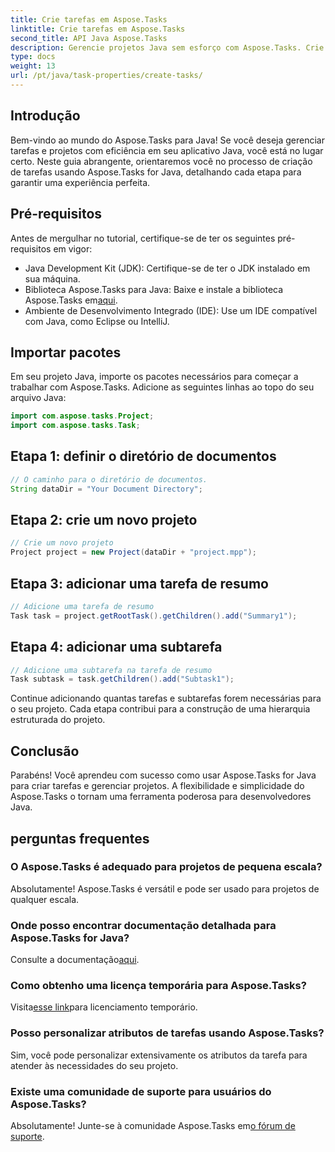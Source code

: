 ```yaml
---
title: Crie tarefas em Aspose.Tasks
linktitle: Crie tarefas em Aspose.Tasks
second_title: API Java Aspose.Tasks
description: Gerencie projetos Java sem esforço com Aspose.Tasks. Crie tarefas, subtarefas e muito mais. Siga nosso guia passo a passo para um gerenciamento de projetos perfeito.
type: docs
weight: 13
url: /pt/java/task-properties/create-tasks/
---
```

## Introdução
Bem-vindo ao mundo do Aspose.Tasks para Java! Se você deseja gerenciar tarefas e projetos com eficiência em seu aplicativo Java, você está no lugar certo. Neste guia abrangente, orientaremos você no processo de criação de tarefas usando Aspose.Tasks for Java, detalhando cada etapa para garantir uma experiência perfeita.
## Pré-requisitos
Antes de mergulhar no tutorial, certifique-se de ter os seguintes pré-requisitos em vigor:
- Java Development Kit (JDK): Certifique-se de ter o JDK instalado em sua máquina.
-  Biblioteca Aspose.Tasks para Java: Baixe e instale a biblioteca Aspose.Tasks em[aqui](https://releases.aspose.com/tasks/java/).
- Ambiente de Desenvolvimento Integrado (IDE): Use um IDE compatível com Java, como Eclipse ou IntelliJ.
## Importar pacotes
Em seu projeto Java, importe os pacotes necessários para começar a trabalhar com Aspose.Tasks. Adicione as seguintes linhas ao topo do seu arquivo Java:
```java
import com.aspose.tasks.Project;
import com.aspose.tasks.Task;
```
## Etapa 1: definir o diretório de documentos
```java
// O caminho para o diretório de documentos.
String dataDir = "Your Document Directory";
```
## Etapa 2: crie um novo projeto
```java
// Crie um novo projeto
Project project = new Project(dataDir + "project.mpp");
```
## Etapa 3: adicionar uma tarefa de resumo
```java
// Adicione uma tarefa de resumo
Task task = project.getRootTask().getChildren().add("Summary1");
```
## Etapa 4: adicionar uma subtarefa
```java
// Adicione uma subtarefa na tarefa de resumo
Task subtask = task.getChildren().add("Subtask1");
```
Continue adicionando quantas tarefas e subtarefas forem necessárias para o seu projeto. Cada etapa contribui para a construção de uma hierarquia estruturada do projeto.
## Conclusão
Parabéns! Você aprendeu com sucesso como usar Aspose.Tasks for Java para criar tarefas e gerenciar projetos. A flexibilidade e simplicidade do Aspose.Tasks o tornam uma ferramenta poderosa para desenvolvedores Java.
## perguntas frequentes
### O Aspose.Tasks é adequado para projetos de pequena escala?
Absolutamente! Aspose.Tasks é versátil e pode ser usado para projetos de qualquer escala.
### Onde posso encontrar documentação detalhada para Aspose.Tasks for Java?
 Consulte a documentação[aqui](https://reference.aspose.com/tasks/java/).
### Como obtenho uma licença temporária para Aspose.Tasks?
 Visita[esse link](https://purchase.aspose.com/temporary-license/)para licenciamento temporário.
### Posso personalizar atributos de tarefas usando Aspose.Tasks?
Sim, você pode personalizar extensivamente os atributos da tarefa para atender às necessidades do seu projeto.
### Existe uma comunidade de suporte para usuários do Aspose.Tasks?
 Absolutamente! Junte-se à comunidade Aspose.Tasks em[o fórum de suporte](https://forum.aspose.com/c/tasks/15).